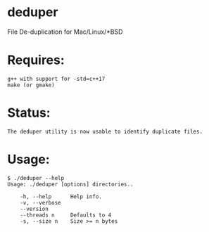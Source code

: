 # deduper
File De-duplication for Mac/Linux/*BSD

# Requires:
    g++ with support for -std=c++17
    make (or gmake)

# Status:
	The deduper utility is now usable to identify duplicate files. 

# Usage:

    $ ./deduper --help
    Usage: ./deduper [options] directories..

        -h, --help      Help info.
        -v, --verbose
        --version
        --threads n     Defaults to 4
        -s, --size n    Size >= n bytes
